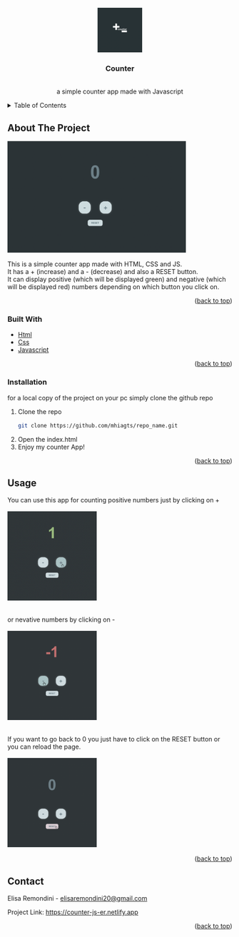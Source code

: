 <div id="top"></div>

<!-- PROJECT LOGO -->
<br />
<div align="center">
  <a href="https://github.com/mhiagts/repo_name">
    <img src="logo.png" alt="Logo" width="100" height="100">
  </a>

<h3 align="center">Counter</h3>

  <p align="center">
    <br />
    a simple counter app made with Javascript
  </p>
</div>



<!-- TABLE OF CONTENTS -->
<details>
  <summary>Table of Contents</summary>
  <ol>
    <li>
      <a href="#about-the-project">About The Project</a>
      <ul>
        <li><a href="#built-with">Built With</a></li>
      </ul>
    </li>
    <li>
      <ul>
        <li><a href="#installation">Installation</a></li>
      </ul>
    </li>
    <li><a href="#usage">Usage</a></li>
    <li><a href="#contact">Contact</a></li>
  </ol>
</details>



<!-- ABOUT THE PROJECT -->
## About The Project

<img src="screenshot.png" alt="Screenshot" width="400" height="250">

This is a simple counter app made with HTML, CSS and JS. <br/>
It has a + (increase) and a - (decrease) and also a RESET button. <br/>
It can display positive (which will be displayed green) and negative (which will be displayed red) numbers depending on which button you click on.


<p align="right">(<a href="#top">back to top</a>)</p>



### Built With

* [Html](https://html.spec.whatwg.org/)
* [Css](https://www.w3.org/TR/CSS/)
* [Javascript](https://developer.mozilla.org/en-US/docs/Web/JavaScript?retiredLocale=it)


<p align="right">(<a href="#top">back to top</a>)</p>






### Installation

for a local copy of the project on your pc simply clone the github repo
1. Clone the repo
   ```sh
   git clone https://github.com/mhiagts/repo_name.git
   ```
2. Open the index.html
3. Enjoy my counter App!

<p align="right">(<a href="#top">back to top</a>)</p>



<!-- USAGE EXAMPLES -->
## Usage

You can use this app for counting positive numbers just by clicking on + <br/>
<br/>
<img src="screenplus.png" alt="Plus" width="200" height="200" >
<br/>
<br/>

or nevative numbers by clicking on - <br/>
<br/>
<img src="screenmin.png" alt="Min" width="200" height="200">
<br/>
<br/>

If you want to go back to 0 you just have to click on the RESET button or you can reload the page. <br/>
<br/>
<img src="screenres.png" alt="Reset" width="200" height="200">



<p align="right">(<a href="#top">back to top</a>)</p>











<!-- CONTACT -->
## Contact

Elisa Remondini - elisaremondini20@gmail.com

Project Link: https://counter-js-er.netlify.app

<p align="right">(<a href="#top">back to top</a>)</p>







<!-- MARKDOWN LINKS & IMAGES -->
<!-- https://www.markdownguide.org/basic-syntax/#reference-style-links -->
[product-screenshot]: images/screenshot.png
